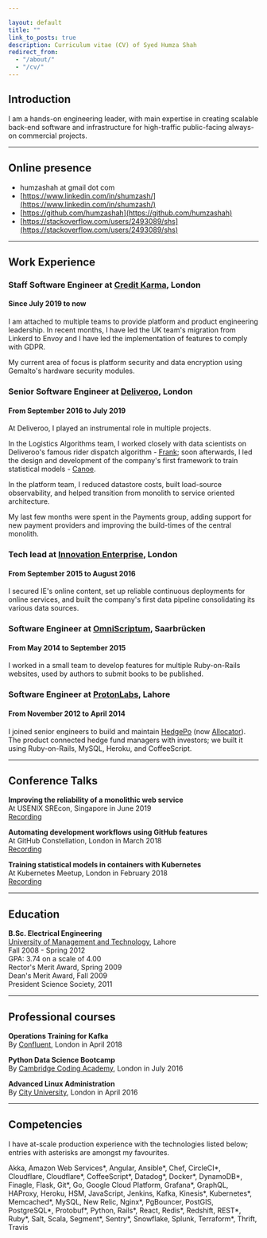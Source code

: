 ```yaml
---

layout: default
title: ""
link_to_posts: true
description: Curriculum vitae (CV) of Syed Humza Shah
redirect_from:
  - "/about/"
  - "/cv/"
---
```


## Introduction

I am a hands-on engineering leader, with main expertise in creating scalable back-end software and infrastructure for high-traffic public-facing always-on commercial projects.

___

## Online presence

- humzashah at gmail dot com
- [https://www.linkedin.com/in/shumzash/](https://www.linkedin.com/in/shumzash/)
- [https://github.com/humzashah](https://github.com/humzashah)
- [https://stackoverflow.com/users/2493089/shs](https://stackoverflow.com/users/2493089/shs)

___

## Work Experience

### **Staff Software Engineer** at [Credit Karma](https://creditkarma.co.uk), London<br/>
#### Since July 2019 to now<br/>

I am attached to multiple teams to provide platform and product engineering leadership. In recent months, I have led the UK team's migration from Linkerd to Envoy and I have led the implementation of features to comply with GDPR.

My current area of focus is platform security and data encryption using Gemalto's hardware security modules.

### **Senior Software Engineer** at [Deliveroo](https://deliveroo.co.uk), London<br/>
#### From September 2016 to July 2019<br/>

At Deliveroo, I played an instrumental role in multiple projects.

In the Logistics Algorithms team, I worked closely with data scientists on Deliveroo's famous rider dispatch algorithm - [Frank][frank]; soon afterwards, I led the design and development of the company's first framework to train statistical models - [Canoe][canoe].

In the platform team, I reduced datastore costs, built load-source observability, and helped transition from monolith to service oriented architecture.

My last few months were spent in the Payments group, adding support for new payment providers and improving the build-times of the central monolith.

[frank]: https://www.businessinsider.com/deliveroo-uses-frank-algorithm-to-cut-delivery-times-by-20-2017-7
[canoe]: https://twitter.com/DeliverooEng/status/968812867716829187

### **Tech lead** at [Innovation Enterprise](https://www.theinnovationenterprise.com/), London<br/>
#### From September 2015 to August 2016<br/>

I secured IE's online content, set up reliable continuous deployments for online services, and built the company's first data pipeline consolidating its various data sources.

### **Software Engineer** at [OmniScriptum](https://www.omniscriptum.com/), Saarbrücken<br/>
#### From May 2014 to September 2015<br/>

I worked in a small team to develop features for multiple Ruby-on-Rails websites, used by authors to submit books to be published.

### **Software Engineer** at [ProtonLabs](https://www.facebook.com/protonlabsofficial/), Lahore<br/>
#### From November 2012 to April 2014<br/>

I joined senior engineers to build and maintain [HedgePo](http://www.hedgepo.com) (now [Allocator](http://www.allocator.com)). The product connected hedge fund managers with investors; we built it using Ruby-on-Rails, MySQL, Heroku, and CoffeeScript.

___

## Conference Talks

**Improving the reliability of a monolithic web service**<br/>
At USENIX SREcon, Singapore in June 2019<br/>
<a href="https://www.youtube.com/watch?v=EuIT7-MpZRw" class="noprint">Recording</a><br/>

**Automating development workflows using GitHub features**<br/>
At GitHub Constellation, London in March 2018<br/>
<a href="https://vimeo.com/427646387" class="noprint">Recording</a><br/>

**Training statistical models in containers with Kubernetes**<br/>
At Kubernetes Meetup, London in February 2018<br/>
<a href="https://vimeo.com/427646151" class="noprint">Recording</a><br/>

___

## Education

**B.Sc. Electrical Engineering**<br/>
[University of Management and Technology](http://umt.edu.pk), Lahore<br/>
Fall 2008 - Spring 2012<br/>
GPA: 3.74 on a scale of 4.00<br/>
Rector's Merit Award, Spring 2009<br/>
Dean's Merit Award, Fall 2009<br/>
President Science Society, 2011<br/>

___

## Professional courses

**Operations Training for Kafka**<br/>
By [Confluent](https://www.confluent.io/), London in April 2018<br/>

**Python Data Science Bootcamp**<br/>
By [Cambridge Coding Academy](https://cambridgecoding.com/), London in July 2016<br/>

**Advanced Linux Administration**<br/>
By [City University](www.city.ac.uk), London in April 2016<br/>

___

## Competencies

I have at-scale production experience with the technologies listed below; entries with asterisks are amongst my favourites.

Akka,
Amazon Web Services\*,
Angular,
Ansible\*,
Chef,
CircleCI\*,
Cloudflare,
Cloudflare\*,
CoffeeScript\*,
Datadog\*,
Docker\*,
DynamoDB\*,
Finagle,
Flask,
Git\*,
Go,
Google Cloud Platform,
Grafana\*,
GraphQL,
HAProxy,
Heroku,
HSM,
JavaScript,
Jenkins,
Kafka,
Kinesis\*,
Kubernetes\*,
Memcached\*,
MySQL,
New Relic,
Nginx\*,
PgBouncer,
PostGIS,
PostgreSQL\*,
Protobuf\*,
Python,
Rails\*,
React,
Redis\*,
Redshift,
REST\*,
Ruby\*,
Salt,
Scala,
Segment\*,
Sentry\*,
Snowflake,
Splunk,
Terraform\*,
Thrift,
Travis

